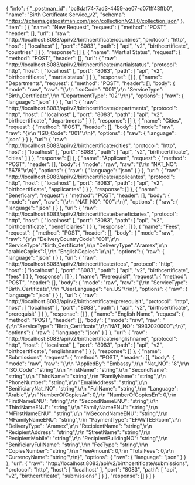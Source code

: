 {
	"info": {
		"_postman_id": "bc8daf74-7ad3-4459-ae07-d07fff43ffb0",
		"name": "Birth Certificate Service_v2",
		"schema": "https://schema.getpostman.com/json/collection/v2.1.0/collection.json"
	},
	"item": [
		{
			"name": "New Request",
			"request": {
				"method": "POST",
				"header": [],
				"url": {
					"raw": "http://localhost:8083/api/v2/birthcertificate/countries",
					"protocol": "http",
					"host": [
						"localhost"
					],
					"port": "8083",
					"path": [
						"api",
						"v2",
						"birthcertificate",
						"countries"
					]
				}
			},
			"response": []
		},
		{
			"name": "Martial Status",
			"request": {
				"method": "POST",
				"header": [],
				"url": {
					"raw": "http://localhost:8083/api/v2/birthcertificate/martialstatus",
					"protocol": "http",
					"host": [
						"localhost"
					],
					"port": "8083",
					"path": [
						"api",
						"v2",
						"birthcertificate",
						"martialstatus"
					]
				}
			},
			"response": []
		},
		{
			"name": "Departments",
			"request": {
				"method": "POST",
				"header": [],
				"body": {
					"mode": "raw",
					"raw": "{\r\n    \"IsoCode\": \"001\",\r\n    \"ServiceType\": \"Birth_Certificate\",\r\n    \"DepartmentType\": \"02\"\r\n}",
					"options": {
						"raw": {
							"language": "json"
						}
					}
				},
				"url": {
					"raw": "http://localhost:8083/api/v2/birthcertificate/departments",
					"protocol": "http",
					"host": [
						"localhost"
					],
					"port": "8083",
					"path": [
						"api",
						"v2",
						"birthcertificate",
						"departments"
					]
				}
			},
			"response": []
		},
		{
			"name": "Cities",
			"request": {
				"method": "POST",
				"header": [],
				"body": {
					"mode": "raw",
					"raw": "{\r\n  \"ISO_Code\": \"001\"\r\n}",
					"options": {
						"raw": {
							"language": "json"
						}
					}
				},
				"url": {
					"raw": "http://localhost:8083/api/v2/birthcertificate/cities",
					"protocol": "http",
					"host": [
						"localhost"
					],
					"port": "8083",
					"path": [
						"api",
						"v2",
						"birthcertificate",
						"cities"
					]
				}
			},
			"response": []
		},
		{
			"name": "Applicant",
			"request": {
				"method": "POST",
				"header": [],
				"body": {
					"mode": "raw",
					"raw": "{\r\n    \"NAT_NO\": \"5678\"\r\n}",
					"options": {
						"raw": {
							"language": "json"
						}
					}
				},
				"url": {
					"raw": "http://localhost:8083/api/v2/birthcertificate/applicantes",
					"protocol": "http",
					"host": [
						"localhost"
					],
					"port": "8083",
					"path": [
						"api",
						"v2",
						"birthcertificate",
						"applicantes"
					]
				}
			},
			"response": []
		},
		{
			"name": "Beneficary",
			"request": {
				"method": "POST",
				"header": [],
				"body": {
					"mode": "raw",
					"raw": "{\r\n    \"NAT_NO\": \"00\"\r\n}",
					"options": {
						"raw": {
							"language": "json"
						}
					}
				},
				"url": {
					"raw": "http://localhost:8083/api/v2/birthcertificate/beneficiaries",
					"protocol": "http",
					"host": [
						"localhost"
					],
					"port": "8083",
					"path": [
						"api",
						"v2",
						"birthcertificate",
						"beneficiaries"
					]
				}
			},
			"response": []
		},
		{
			"name": "Fees",
			"request": {
				"method": "POST",
				"header": [],
				"body": {
					"mode": "raw",
					"raw": "{\r\n \"DeliveryCountryCode\":\"001\",\r\n \"ServiceType\":\"Birth_Certificate\",\r\n \"DeliveryType\":\"Aramex\",\r\n \"arabicCopies\":1,\r\n \"EnglishCopies\":1\r\n}",
					"options": {
						"raw": {
							"language": "json"
						}
					}
				},
				"url": {
					"raw": "http://localhost:8083/api/v2/birthcertificate/fees",
					"protocol": "http",
					"host": [
						"localhost"
					],
					"port": "8083",
					"path": [
						"api",
						"v2",
						"birthcertificate",
						"fees"
					]
				}
			},
			"response": []
		},
		{
			"name": "Prerequisit",
			"request": {
				"method": "POST",
				"header": [],
				"body": {
					"mode": "raw",
					"raw": "{\r\n \"ServiceType\": \"Birth_Certificate\",\r\n \"UserLanguage\": \"en_US\"\r\n}",
					"options": {
						"raw": {
							"language": "json"
						}
					}
				},
				"url": {
					"raw": "http://localhost:8083/api/v2/birthcertificate/prerequisit",
					"protocol": "http",
					"host": [
						"localhost"
					],
					"port": "8083",
					"path": [
						"api",
						"v2",
						"birthcertificate",
						"prerequisit"
					]
				}
			},
			"response": []
		},
		{
			"name": "English Name",
			"request": {
				"method": "POST",
				"header": [],
				"body": {
					"mode": "raw",
					"raw": "{\r\n\"ServiceType\": \"Birth_Certificate\",\r\n\"NAT_NO\": \"9932020000\"\r\n}",
					"options": {
						"raw": {
							"language": "json"
						}
					}
				},
				"url": {
					"raw": "http://localhost:8083/api/v2/birthcertificate/englishname",
					"protocol": "http",
					"host": [
						"localhost"
					],
					"port": "8083",
					"path": [
						"api",
						"v2",
						"birthcertificate",
						"englishname"
					]
				}
			},
			"response": []
		},
		{
			"name": "Submissions",
			"request": {
				"method": "POST",
				"header": [],
				"body": {
					"mode": "raw",
					"raw": "{\r\n  \"AppliedBy\": \"Embassy\",\r\n  \"Nat_NO\": \"8\",\r\n  \"ISO_Code\": \"string\",\r\n  \"FirstName\": \"string\",\r\n  \"SecondName\": \"string\",\r\n  \"ThirdName\": \"string\",\r\n  \"FamilyName\": \"string\",\r\n  \"PhoneNumber\": \"string\",\r\n  \"EmailAddress\": \"string\",\r\n  \"BenificiaryNat_NO\": \"string\",\r\n  \"FullName\": \"string\",\r\n  \"Language\": \"Arabic\",\r\n  \"NumberOfCopiesAr\": 0,\r\n  \"NumberOfCopiesEn\": 0,\r\n  \"FirstNameENU\": \"string\",\r\n  \"SecondNameENU\": \"string\",\r\n  \"ThirdNameENU\": \"string\",\r\n  \"FamilyNameENU\": \"string\",\r\n  \"MFirstNameENU\": \"string\",\r\n  \"MSecondNameENU\": \"string\",\r\n  \"MFamilyNameENU\": \"string\",\r\n  \"PaymentType\": \"EFAWTEERcom\",\r\n  \"DeliveryType\": \"Aramex\",\r\n  \"RecipientName\": \"string\",\r\n  \"RecipientAddress\": \"string\",\r\n  \"StreetName\": \"string\",\r\n  \"RecipientMobile\": \"string\",\r\n  \"RecipientBuildingNO\": \"string\",\r\n  \"BenificiaryFullName\": \"string\",\r\n  \"FeeType\": \"string\",\r\n  \"CopiesNumber\": \"string\",\r\n  \"FeeAmount\": 0,\r\n  \"TotalFees\": 0,\r\n  \"CurrencyName\": \"string\"\r\n}",
					"options": {
						"raw": {
							"language": "json"
						}
					}
				},
				"url": {
					"raw": "http://localhost:8083/api/v2/birthcertificate/submissions",
					"protocol": "http",
					"host": [
						"localhost"
					],
					"port": "8083",
					"path": [
						"api",
						"v2",
						"birthcertificate",
						"submissions"
					]
				}
			},
			"response": []
		}
	]
}
